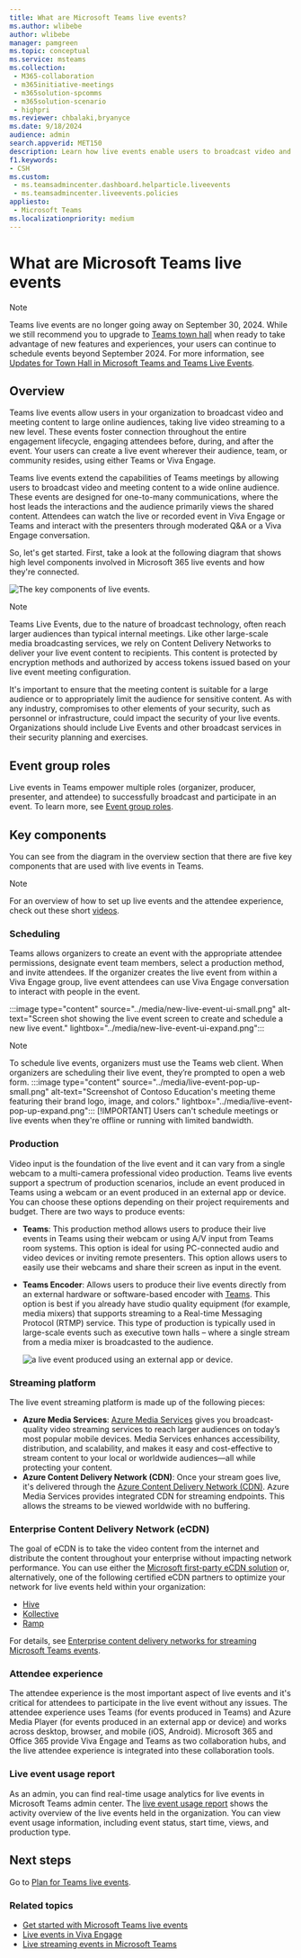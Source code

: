 ```yaml
---
title: What are Microsoft Teams live events?
ms.author: wlibebe
author: wlibebe
manager: pamgreen
ms.topic: conceptual
ms.service: msteams
ms.collection: 
 - M365-collaboration
 - m365initiative-meetings
 - m365solution-spcomms
 - m365solution-scenario
 - highpri
ms.reviewer: chbalaki,bryanyce
ms.date: 9/18/2024
audience: admin
search.appverid: MET150
description: Learn how live events enable users to broadcast video and content too large online audiences in Teams, Viva Engage, and Stream.
f1.keywords: 
- CSH
ms.custom:
 - ms.teamsadmincenter.dashboard.helparticle.liveevents
 - ms.teamsadmincenter.liveevents.policies
appliesto: 
 - Microsoft Teams
ms.localizationpriority: medium
---
```


# What are Microsoft Teams live events

> [!NOTE]
> Teams live events are no longer going away on September 30, 2024. While we still recommend you to upgrade to [Teams town hall](../plan-town-halls.md) when ready to take advantage of new features and experiences, your users can continue to schedule events beyond September 2024. For more information, see [Updates for Town Hall in Microsoft Teams and Teams Live Events](https://techcommunity.microsoft.com/t5/microsoft-teams-blog/extension-for-teams-live-events-retirement/ba-p/4148352).

## Overview

Teams live events allow users in your organization to broadcast video and meeting content to large online audiences, taking live video streaming to a new level. These events foster connection throughout the entire engagement lifecycle, engaging attendees before, during, and after the event. Your users can create a live event wherever their audience, team, or community resides, using either Teams or Viva Engage.

Teams live events extend the capabilities of Teams meetings by allowing users to broadcast video and meeting content to a wide online audience. These events are designed for one-to-many communications, where the host leads the interactions and the audience primarily views the shared content. Attendees can watch the live or recorded event in Viva Engage or Teams and interact with the presenters through moderated Q&A or a Viva Engage conversation.

So, let's get started. First, take a look at the following diagram that shows high level components involved in Microsoft 365 live events and how they're connected.

![The key components of live events.](../media/live-events-flow-diagram.png "Key components of live events, scheduling, production, certified third-party eCDN providers")

> [!NOTE]
> Teams Live Events, due to the nature of broadcast technology, often reach larger audiences than typical internal meetings. Like other large-scale media broadcasting services, we rely on Content Delivery Networks to deliver your live event content to recipients. This content is protected by encryption methods and authorized by access tokens issued based on your live event meeting configuration.
>
> It's important to ensure that the meeting content is suitable for a large audience or to appropriately limit the audience for sensitive content. As with any industry, compromises to other elements of your security, such as personnel or infrastructure, could impact the security of your live events. Organizations should include Live Events and other broadcast services in their security planning and exercises.

## Event group roles

Live events in Teams empower multiple roles (organizer, producer, presenter, and attendee) to successfully broadcast and participate in an event. To learn more, see [Event group roles](https://support.office.com/article/get-started-with-microsoft-teams-live-events-d077fec2-a058-483e-9ab5-1494afda578a?ui=en-US&rs=en-US&ad=US#bkmk_roles).

## Key components

You can see from the diagram in the overview section that there are five key components that are used with live events in Teams.

> [!NOTE]
> For an overview of how to set up live events and the attendee experience, check out these short [videos](https://support.office.com/article/video-plan-and-schedule-a-live-event-f92363a0-6d98-46d2-bdd9-f2248075e502).

### Scheduling

Teams allows organizers to create an event with the appropriate attendee permissions, designate event team members, select a production method, and invite attendees. If the organizer creates the live event from within a Viva Engage group, live event attendees can use Viva Engage conversation to interact with people in the event.

:::image type="content" source="../media/new-live-event-ui-small.png" alt-text="Screen shot showing the live event screen to create and schedule a new live event." lightbox="../media/new-live-event-ui-expand.png":::

> [!NOTE]
> To schedule live events, organizers must use the Teams web client. When organizers are scheduling their live event, they’re prompted to open a web form.
> :::image type="content" source="../media/live-event-pop-up-small.png" alt-text="Screenshot of Contoso Education's meeting theme featuring their brand logo, image, and colors." lightbox="../media/live-event-pop-up-expand.png":::
> [!IMPORTANT]
> Users can't schedule meetings or live events when they're offline or running with limited bandwidth.

### Production

Video input is the foundation of the live event and it can vary from a single webcam to a multi-camera professional video production. Teams live events support a spectrum of production scenarios, include an event produced in Teams using a webcam or an event produced in an external app or device. You can choose these options depending on their project requirements and budget. There are two ways to produce events:

- **Teams**: This production method allows users to produce their live events in Teams using their webcam or using A/V input from Teams room systems. This option is ideal for using PC-connected audio and video devices or inviting remote presenters. This option allows users to easily use their webcams and share their screen as input in the event.

- **Teams Encoder**: Allows users to produce their live events directly from an external hardware or software-based encoder with [Teams](../teams-stream-overview.md). This option is best if you already have studio quality equipment (for example, media mixers) that supports streaming to a Real-time Messaging Protocol (RTMP) service. This type of production is typically used in large-scale events such as executive town halls – where a single stream from a media mixer is broadcasted to the audience.

  ![a live event produced using an external app or device.](../media/teams-live-events-external-encoder.png "Screen shot showing a live event that's produced by using the external app or device production method")

### Streaming platform

The live event streaming platform is made up of the following pieces:

- **Azure Media Services**: [Azure Media Services](/azure/media-services/) gives you broadcast-quality video streaming services to reach larger audiences on today’s most popular mobile devices. Media Services enhances accessibility, distribution, and scalability, and makes it easy and cost-effective to stream content to your local or worldwide audiences—all while protecting your content.
- **Azure Content Delivery Network (CDN)**: Once your stream goes live, it's delivered through the [Azure Content Delivery Network (CDN)](/azure/cdn/). Azure Media Services provides integrated CDN for streaming endpoints. This allows the streams to be viewed worldwide with no buffering.

### Enterprise Content Delivery Network (eCDN)

The goal of eCDN is to take the video content from the internet and distribute the content throughout your enterprise without impacting network performance. You can use either the [Microsoft first-party eCDN solution](/ecdn) or, alternatively, one of the following certified eCDN partners to optimize your network for live events held within your organization:

- [Hive](https://www.hivestreaming.com/partners/integration-partners/microsoft/)
- [Kollective](https://kollective.com/ecdn-solutions/microsoft-live-events/)
- [Ramp](https://rampecdn.com)

For details, see [Enterprise content delivery networks for streaming Microsoft Teams events](../streaming-ecdn-enterprise-content-delivery-network.md).

### Attendee experience

The attendee experience is the most important aspect of live events and it's critical for attendees to participate in the live event without any issues. The attendee experience uses Teams (for events produced in Teams) and Azure Media Player (for events produced in an external app or device) and works across desktop, browser, and mobile (iOS, Android). Microsoft 365 and Office 365 provide Viva Engage and Teams as two collaboration hubs, and the live attendee experience is integrated into these collaboration tools.

### Live event usage report

As an admin, you can find real-time usage analytics for live events in Microsoft Teams admin center. The [live event usage report](../teams-analytics-and-reports/teams-live-event-usage-report.md) shows the activity overview of the live events held in the organization. You can view event usage information, including event status, start time, views, and production type.

## Next steps

Go to [Plan for Teams live events](plan-for-teams-live-events.md).

### Related topics

- [Get started with Microsoft Teams live events](https://support.office.com/article/d077fec2-a058-483e-9ab5-1494afda578a)
- [Live events in Viva Engage](https://support.office.com/article/live-events-in-yammer-4ece0ee2-c268-4636-bf2a-16e454befe57)
- [Live streaming events in Microsoft Teams](../teams-stream-overview.md)
